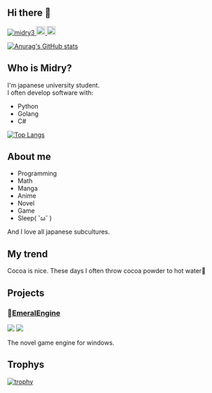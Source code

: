 ## Hi there 👋

<p align="left">
  <a href="https://github.com/midry3/midry3/">
    <img src="https://komarev.com/ghpvc/?username=midry3" alt="midry3" />
  </a>
  <a href="https://x.com/TMidry5">
    <img height="20" src="https://img.shields.io/twitter/follow/midry3?label=Twitter&logo=twitter&style=flat" />
  </a>
  <a href="https://github.com/midry3">
    <img height="20" src="https://img.shields.io/github/followers/midry3?label=follow&logo=github&style=flat" />
  </a>
</p>

[![Anurag's GitHub stats](https://github-readme-stats.vercel.app/api?username=midry3)](https://github.com/anuraghazra/github-readme-stats)

## Who is Midry?
I'm japanese university student.  
I often develop software with:
- Python
- Golang
- C#

[![Top Langs](https://github-readme-stats.vercel.app/api/top-langs/?username=midry3&hide=html,css)](https://github.com/anuraghazra/github-readme-stats)

## About me
- Programming
- Math
- Manga
- Anime
- Novel
- Game
- Sleep( ˘ω˘ )

And I love all japanese subcultures.
 
## My trend
Cocoa is nice.
These days I often throw cocoa powder to hot water🫠

## Projects
### 💎[EmeralEngine](https://github.com/Emeral-Engine/EmeralEngine)
![](https://img.shields.io/github/stars/Emeral-Engine/EmeralEngine)
![](https://img.shields.io/github/downloads/Emeral-Engine/EmeralEngine/total)

The novel game engine for windows.

 
## Trophys
[![trophy](https://github-profile-trophy.vercel.app/?username=midry3)](https://github.com/ryo-ma/github-profile-trophy)

